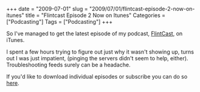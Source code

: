 +++
date = "2009-07-01"
slug = "2009/07/01/flintcast-episode-2-now-on-itunes"
title = "Flintcast Episode 2 Now on Itunes"
Categories = ["Podcasting"]
Tags = ["Podcasting"]
+++

So I've managed to get the latest episode of my podcast, [FlintCast](http://flintcast.com/), on iTunes.

I spent a few hours trying to figure out just why it wasn't showing up, turns out I was just impatient, (pinging the servers didn't seem to help, either). Troubleshooting feeds surely can be a headache.

If you'd like to download individual episodes or subscribe you can do so [here](http://bit.ly/oxFPy).
